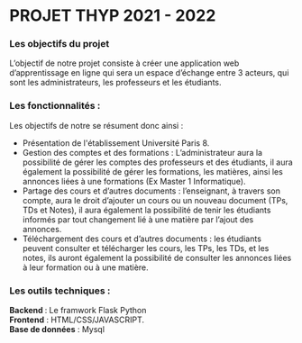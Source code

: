 # PROJET THYP 2021 - 2022

### Les objectifs du projet

L’objectif de notre projet consiste à créer une application web d’apprentissage en ligne qui
sera un espace d’échange entre 3 acteurs, qui sont les administrateurs, les professeurs et les
étudiants.

### Les fonctionnalités  :

Les objectifs de notre se résument donc ainsi :
<ul>
    <li>Présentation de l'établissement Université Paris 8.</li>
    <li> Gestion des comptes et des formations : L’administrateur aura la possibilité de gérer les
comptes des professeurs et des étudiants, il aura également la possibilité de gérer les
formations, les matières, ainsi les annonces liées à une formations (Ex Master 1
Informatique).</li>
    <li>Partage des cours et d’autres documents : l’enseignant, à travers son compte, aura le droit d’ajouter un cours ou un nouveau document (TPs, TDs et Notes), il aura également la
possibilité de tenir les étudiants informés par tout changement lié à une matière par l’ajout
des annonces.
</li>
    <li>Téléchargement des cours et d’autres documents : les étudiants peuvent consulter et
télécharger les cours, les TPs, les TDs, et les notes, ils auront également la possibilité de
consulter les annonces liées à leur formation ou à une matière.
</li>
</ul>


### Les outils techniques :

<strong>Backend </strong>: Le framwork Flask Python<br/>
<strong>Frontend</strong> : HTML/CSS/JAVASCRIPT.<br/>
<strong>Base de données</strong> : Mysql
